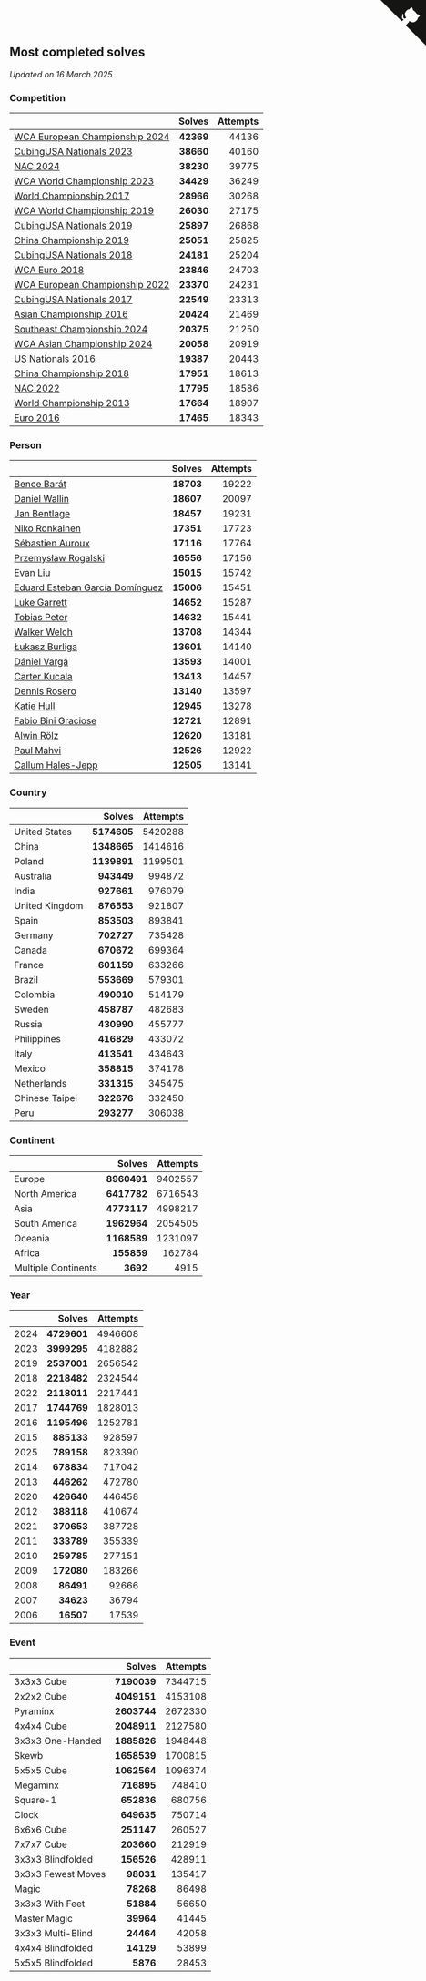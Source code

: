 ## Most completed solves

*Updated on 16 March 2025*


### Competition

|  | Solves | Attempts |
| :--- | ---: | ---: |
| [WCA European Championship 2024](https://www.worldcubeassociation.org/competitions/Euro2024) | **42369** | 44136 |
| [CubingUSA Nationals 2023](https://www.worldcubeassociation.org/competitions/CubingUSANationals2023) | **38660** | 40160 |
| [NAC 2024](https://www.worldcubeassociation.org/competitions/NAC2024) | **38230** | 39775 |
| [WCA World Championship 2023](https://www.worldcubeassociation.org/competitions/WC2023) | **34429** | 36249 |
| [World Championship 2017](https://www.worldcubeassociation.org/competitions/WC2017) | **28966** | 30268 |
| [WCA World Championship 2019](https://www.worldcubeassociation.org/competitions/WC2019) | **26030** | 27175 |
| [CubingUSA Nationals 2019](https://www.worldcubeassociation.org/competitions/CubingUSANationals2019) | **25897** | 26868 |
| [China Championship 2019](https://www.worldcubeassociation.org/competitions/ChinaChampionship2019) | **25051** | 25825 |
| [CubingUSA Nationals 2018](https://www.worldcubeassociation.org/competitions/CubingUSANationals2018) | **24181** | 25204 |
| [WCA Euro 2018](https://www.worldcubeassociation.org/competitions/Euro2018) | **23846** | 24703 |
| [WCA European Championship 2022](https://www.worldcubeassociation.org/competitions/Euro2022) | **23370** | 24231 |
| [CubingUSA Nationals 2017](https://www.worldcubeassociation.org/competitions/CubingUSANationals2017) | **22549** | 23313 |
| [Asian Championship 2016](https://www.worldcubeassociation.org/competitions/AsianChampionship2016) | **20424** | 21469 |
| [Southeast Championship 2024](https://www.worldcubeassociation.org/competitions/SoutheastChampionship2024) | **20375** | 21250 |
| [WCA Asian Championship 2024](https://www.worldcubeassociation.org/competitions/RubiksWCAAsianChampionship2024) | **20058** | 20919 |
| [US Nationals 2016](https://www.worldcubeassociation.org/competitions/USNationals2016) | **19387** | 20443 |
| [China Championship 2018](https://www.worldcubeassociation.org/competitions/ChinaChampionship2018) | **17951** | 18613 |
| [NAC 2022](https://www.worldcubeassociation.org/competitions/NAC2022) | **17795** | 18586 |
| [World Championship 2013](https://www.worldcubeassociation.org/competitions/WC2013) | **17664** | 18907 |
| [Euro 2016](https://www.worldcubeassociation.org/competitions/Euro2016) | **17465** | 18343 |

### Person

|  | Solves | Attempts |
| :--- | ---: | ---: |
| [Bence Barát](https://www.worldcubeassociation.org/persons/2008BARA01) | **18703** | 19222 |
| [Daniel Wallin](https://www.worldcubeassociation.org/persons/2013WALL03) | **18607** | 20097 |
| [Jan Bentlage](https://www.worldcubeassociation.org/persons/2010BENT01) | **18457** | 19231 |
| [Niko Ronkainen](https://www.worldcubeassociation.org/persons/2010RONK01) | **17351** | 17723 |
| [Sébastien Auroux](https://www.worldcubeassociation.org/persons/2008AURO01) | **17116** | 17764 |
| [Przemysław Rogalski](https://www.worldcubeassociation.org/persons/2013ROGA02) | **16556** | 17156 |
| [Evan Liu](https://www.worldcubeassociation.org/persons/2009LIUE01) | **15015** | 15742 |
| [Eduard Esteban García Domínguez](https://www.worldcubeassociation.org/persons/2011EDUA01) | **15006** | 15451 |
| [Luke Garrett](https://www.worldcubeassociation.org/persons/2017GARR05) | **14652** | 15287 |
| [Tobias Peter](https://www.worldcubeassociation.org/persons/2014PETE03) | **14632** | 15441 |
| [Walker Welch](https://www.worldcubeassociation.org/persons/2011WELC01) | **13708** | 14344 |
| [Łukasz Burliga](https://www.worldcubeassociation.org/persons/2013BURL01) | **13601** | 14140 |
| [Dániel Varga](https://www.worldcubeassociation.org/persons/2008VARG01) | **13593** | 14001 |
| [Carter Kucala](https://www.worldcubeassociation.org/persons/2015KUCA01) | **13413** | 14457 |
| [Dennis Rosero](https://www.worldcubeassociation.org/persons/2010ROSE03) | **13140** | 13597 |
| [Katie Hull](https://www.worldcubeassociation.org/persons/2010HULL01) | **12945** | 13278 |
| [Fabio Bini Graciose](https://www.worldcubeassociation.org/persons/2010GRAC02) | **12721** | 12891 |
| [Alwin Rölz](https://www.worldcubeassociation.org/persons/2016ROLZ01) | **12620** | 13181 |
| [Paul Mahvi](https://www.worldcubeassociation.org/persons/2012MAHV01) | **12526** | 12922 |
| [Callum Hales-Jepp](https://www.worldcubeassociation.org/persons/2012HALE01) | **12505** | 13141 |

### Country

|  | Solves | Attempts |
| :--- | ---: | ---: |
| United States | **5174605** | 5420288 |
| China | **1348665** | 1414616 |
| Poland | **1139891** | 1199501 |
| Australia | **943449** | 994872 |
| India | **927661** | 976079 |
| United Kingdom | **876553** | 921807 |
| Spain | **853503** | 893841 |
| Germany | **702727** | 735428 |
| Canada | **670672** | 699364 |
| France | **601159** | 633266 |
| Brazil | **553669** | 579301 |
| Colombia | **490010** | 514179 |
| Sweden | **458787** | 482683 |
| Russia | **430990** | 455777 |
| Philippines | **416829** | 433072 |
| Italy | **413541** | 434643 |
| Mexico | **358815** | 374178 |
| Netherlands | **331315** | 345475 |
| Chinese Taipei | **322676** | 332450 |
| Peru | **293277** | 306038 |

### Continent

|  | Solves | Attempts |
| :--- | ---: | ---: |
| Europe | **8960491** | 9402557 |
| North America | **6417782** | 6716543 |
| Asia | **4773117** | 4998217 |
| South America | **1962964** | 2054505 |
| Oceania | **1168589** | 1231097 |
| Africa | **155859** | 162784 |
| Multiple Continents | **3692** | 4915 |

### Year

|  | Solves | Attempts |
| :--- | ---: | ---: |
| 2024 | **4729601** | 4946608 |
| 2023 | **3999295** | 4182882 |
| 2019 | **2537001** | 2656542 |
| 2018 | **2218482** | 2324544 |
| 2022 | **2118011** | 2217441 |
| 2017 | **1744769** | 1828013 |
| 2016 | **1195496** | 1252781 |
| 2015 | **885133** | 928597 |
| 2025 | **789158** | 823390 |
| 2014 | **678834** | 717042 |
| 2013 | **446262** | 472780 |
| 2020 | **426640** | 446458 |
| 2012 | **388118** | 410674 |
| 2021 | **370653** | 387728 |
| 2011 | **333789** | 355339 |
| 2010 | **259785** | 277151 |
| 2009 | **172080** | 183266 |
| 2008 | **86491** | 92666 |
| 2007 | **34623** | 36794 |
| 2006 | **16507** | 17539 |

### Event

|  | Solves | Attempts |
| :--- | ---: | ---: |
| 3x3x3 Cube | **7190039** | 7344715 |
| 2x2x2 Cube | **4049151** | 4153108 |
| Pyraminx | **2603744** | 2672330 |
| 4x4x4 Cube | **2048911** | 2127580 |
| 3x3x3 One-Handed | **1885826** | 1948448 |
| Skewb | **1658539** | 1700815 |
| 5x5x5 Cube | **1062564** | 1096374 |
| Megaminx | **716895** | 748410 |
| Square-1 | **652836** | 680756 |
| Clock | **649635** | 750714 |
| 6x6x6 Cube | **251147** | 260527 |
| 7x7x7 Cube | **203660** | 212919 |
| 3x3x3 Blindfolded | **156526** | 428911 |
| 3x3x3 Fewest Moves | **98031** | 135417 |
| Magic | **78268** | 86498 |
| 3x3x3 With Feet | **51884** | 56650 |
| Master Magic | **39964** | 41445 |
| 3x3x3 Multi-Blind | **24464** | 42058 |
| 4x4x4 Blindfolded | **14129** | 53899 |
| 5x5x5 Blindfolded | **5876** | 28453 |


<a href="https://github.com/jonatanklosko/wca_statistics" class="github-corner" aria-label="View source on Github"><svg width="80" height="80" viewBox="0 0 250 250" style="fill:#151513; color:#fff; position: absolute; top: 0; border: 0; right: 0;" aria-hidden="true"><path d="M0,0 L115,115 L130,115 L142,142 L250,250 L250,0 Z"></path><path d="M128.3,109.0 C113.8,99.7 119.0,89.6 119.0,89.6 C122.0,82.7 120.5,78.6 120.5,78.6 C119.2,72.0 123.4,76.3 123.4,76.3 C127.3,80.9 125.5,87.3 125.5,87.3 C122.9,97.6 130.6,101.9 134.4,103.2" fill="currentColor" style="transform-origin: 130px 106px;" class="octo-arm"></path><path d="M115.0,115.0 C114.9,115.1 118.7,116.5 119.8,115.4 L133.7,101.6 C136.9,99.2 139.9,98.4 142.2,98.6 C133.8,88.0 127.5,74.4 143.8,58.0 C148.5,53.4 154.0,51.2 159.7,51.0 C160.3,49.4 163.2,43.6 171.4,40.1 C171.4,40.1 176.1,42.5 178.8,56.2 C183.1,58.6 187.2,61.8 190.9,65.4 C194.5,69.0 197.7,73.2 200.1,77.6 C213.8,80.2 216.3,84.9 216.3,84.9 C212.7,93.1 206.9,96.0 205.4,96.6 C205.1,102.4 203.0,107.8 198.3,112.5 C181.9,128.9 168.3,122.5 157.7,114.1 C157.9,116.9 156.7,120.9 152.7,124.9 L141.0,136.5 C139.8,137.7 141.6,141.9 141.8,141.8 Z" fill="currentColor" class="octo-body"></path></svg></a><style>.github-corner:hover .octo-arm{animation:octocat-wave 560ms ease-in-out}@keyframes octocat-wave{0%,100%{transform:rotate(0)}20%,60%{transform:rotate(-25deg)}40%,80%{transform:rotate(10deg)}}@media (max-width:500px){.github-corner:hover .octo-arm{animation:none}.github-corner .octo-arm{animation:octocat-wave 560ms ease-in-out}}</style>
